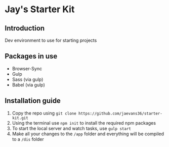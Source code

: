 # Jay's Starter Kit
## Introduction
Dev environment to use for starting projects

## Packages in use
* Browser-Sync
* Gulp
* Sass (via gulp)
* Babel (via gulp)

## Installation guide
1. Copy the repo using `git clone https://github.com/jaevans36/starter-kit.git`
2. Using the terminal use `npm init` to install the required npm packages
3. To start the local server and watch tasks, use `gulp start`
4. Make all your changes to the `/app` folder and everything will be compiled to a `/dis` folder
